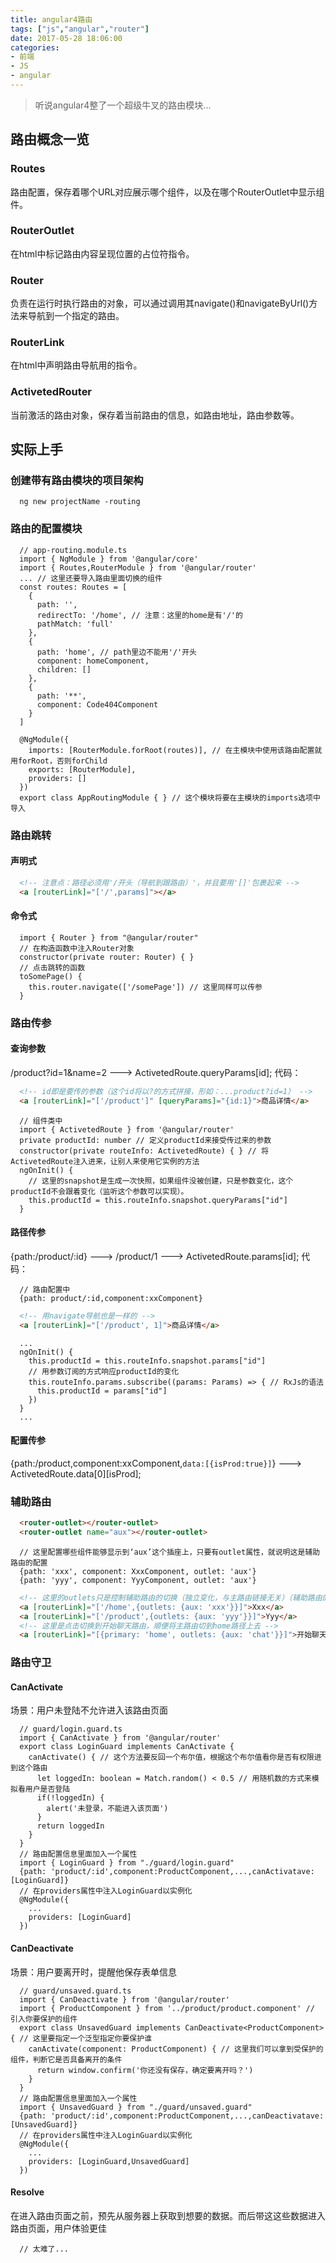 ```yaml
---
title: angular4路由
tags: ["js","angular","router"]
date: 2017-05-28 18:06:00
categories:
- 前端
- JS
- angular
---
```

> 听说angular4整了一个超级牛叉的路由模块...

<!-- more -->
## 路由概念一览
### Routes
路由配置，保存着哪个URL对应展示哪个组件，以及在哪个RouterOutlet中显示组件。
### RouterOutlet
在html中标记路由内容呈现位置的占位符指令。
### Router
负责在运行时执行路由的对象，可以通过调用其navigate()和navigateByUrl()方法来导航到一个指定的路由。
### RouterLink
在html中声明路由导航用的指令。
### ActivetedRouter
当前激活的路由对象，保存着当前路由的信息，如路由地址，路由参数等。
## 实际上手
### 创建带有路由模块的项目架构
```shell
  ng new projectName -routing
```
### 路由的配置模块
```JS
  // app-routing.module.ts
  import { NgModule } from '@angular/core'
  import { Routes,RouterModule } from '@angular/router'
  ... // 这里还要导入路由里面切换的组件
  const routes: Routes = [
    {
      path: '',
      redirectTo: '/home', // 注意：这里的home是有'/'的
      pathMatch: 'full'
    },
    {
      path: 'home', // path里边不能用'/'开头
      component: homeComponent,
      children: []
    },
    {
      path: '**',
      component: Code404Component
    }
  ]

  @NgModule({
    imports: [RouterModule.forRoot(routes)], // 在主模块中使用该路由配置就用forRoot，否则forChild
    exports: [RouterModule],
    providers: []
  })
  export class AppRoutingModule { } // 这个模块将要在主模块的imports选项中导入
```
### 路由跳转
#### 声明式
```html
  <!-- 注意点：路径必须用'/开头（导航到跟路由）'，并且要用'[]'包裹起来 -->
  <a [routerLink]="['/',params]"></a>
```
#### 命令式
```JS
  import { Router } from "@angular/router"
  // 在构造函数中注入Router对象
  constructor(private router: Router) { }
  // 点击跳转的函数
  toSomePage() {
    this.router.navigate(['/somePage']) // 这里同样可以传参
  }
```
### 路由传参
#### 查询参数
/product?id=1&name=2 ---> ActivetedRoute.queryParams[id];
代码：
```html
  <!-- id即是要传的参数（这个id将以?的方式拼接，形如：...product?id=1） -->
  <a [routerLink]="['/product']" [queryParams]="{id:1}">商品详情</a>
```
```JS
  // 组件类中
  import { ActivetedRoute } from '@angular/router'
  private productId: number // 定义productId来接受传过来的参数
  constructor(private routeInfo: ActivetedRoute) { } // 将ActivetedRoute注入进来，让别人来使用它实例的方法
  ngOnInit() {
    // 这里的snapshot是生成一次快照，如果组件没被创建，只是参数变化，这个productId不会跟着变化（监听这个参数可以实现）。
    this.productId = this.routeInfo.snapshot.queryParams["id"]
  }
```
#### 路径传参
{path:/product/:id} ---> /product/1 ---> ActivetedRoute.params[id];
代码：
```JS
  // 路由配置中
  {path: product/:id,component:xxComponent}
```
```html
  <!-- 用navigate导航也是一样的 -->
  <a [routerLink]="['/product', 1]">商品详情</a>
```
```JS
  ...
  ngOnInit() {
    this.productId = this.routeInfo.snapshot.params["id"]
    // 用参数订阅的方式响应productId的变化
    this.routeInfo.params.subscribe((params: Params) => { // RxJs的语法
      this.productId = params["id"]
    })
  }
  ...
```
  #### 配置传参
  {path:/product,component:xxComponent,`data:[{isProd:true}]`} ---> ActivetedRoute.data[0][isProd];
  ### 辅助路由
```html
  <router-outlet></router-outlet>
  <router-outlet name="aux"></router-outlet>
```
```JS
  // 这里配置哪些组件能够显示到‘aux’这个插座上，只要有outlet属性，就说明这是辅助路由的配置
  {path: 'xxx', component: XxxComponent, outlet: 'aux'}
  {path: 'yyy', component: YyyComponent, outlet: 'aux'}
```
```html
  <!-- 这里的outlets只是控制辅助路由的切换（独立变化，与主路由链接无关）（辅助路由的URL是用'()'包起来的） -->
  <a [routerLink]="['/home',{outlets: {aux: 'xxx'}}]">Xxx</a>
  <a [routerLink]="['/product',{outlets: {aux: 'yyy'}}]">Yyy</a>
  <!-- 这里是点击切换到开始聊天路由，顺便将主路由切到home路径上去 -->
  <a [routerLink]="[{primary: 'home', outlets: {aux: 'chat'}}]">开始聊天</a>
```
### 路由守卫
#### CanActivate
场景：用户未登陆不允许进入该路由页面
```JS
  // guard/login.guard.ts
  import { CanActivate } from '@angular/router'
  export class LoginGuard implements CanActivate {
    canActivate() { // 这个方法要反回一个布尔值，根据这个布尔值看你是否有权限进到这个路由
      let loggedIn: boolean = Match.random() < 0.5 // 用随机数的方式来模拟看用户是否登陆
      if(!loggedIn) {
        alert('未登录，不能进入该页面')
      }
      return loggedIn
    }
  }
  // 路由配置信息里面加入一个属性
  import { LoginGuard } from "./guard/login.guard"
  {path: 'product/:id',component:ProductComponent,...,canActivatave:[LoginGuard]}
  // 在providers属性中注入LoginGuard以实例化
  @NgModule({
    ...
    providers: [LoginGuard]
  })
```
#### CanDeactivate
场景：用户要离开时，提醒他保存表单信息
```JS
  // guard/unsaved.guard.ts
  import { CanDeactivate } from '@angular/router'
  import { ProductComponent } from '../product/product.component' // 引入你要保护的组件
  export class UnsavedGuard implements CanDeactivate<ProductComponent> { // 这里要指定一个泛型指定你要保护谁
    canActivate(component: ProductComponent) { // 这里我们可以拿到受保护的组件，判断它是否具备离开的条件
      return window.confirm('你还没有保存，确定要离开吗？')
    }
  }
  // 路由配置信息里面加入一个属性
  import { UnsavedGuard } from "./guard/unsaved.guard"
  {path: 'product/:id',component:ProductComponent,...,canDeactivatave:[UnsavedGuard]}
  // 在providers属性中注入LoginGuard以实例化
  @NgModule({
    ...
    providers: [LoginGuard,UnsavedGuard]
  })
```
#### Resolve
在进入路由页面之前，预先从服务器上获取到想要的数据。而后带这这些数据进入路由页面，用户体验更佳
```JS
  // 太难了...
```

